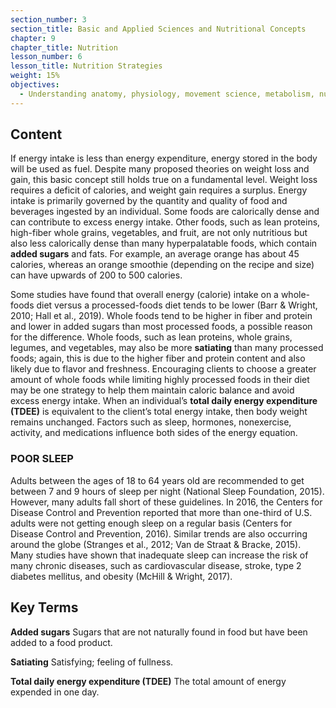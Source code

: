 ```yaml
---
section_number: 3
section_title: Basic and Applied Sciences and Nutritional Concepts
chapter: 9
chapter_title: Nutrition
lesson_number: 6
lesson_title: Nutrition Strategies
weight: 15%
objectives:
  - Understanding anatomy, physiology, movement science, metabolism, nutrition, and supplementation.
---
```


## Content
If energy intake is less than energy expenditure, energy stored in the body will be used as fuel. Despite many proposed theories on weight loss and gain, this basic concept still holds true on a fundamental level. Weight loss requires a deficit of calories, and weight gain requires a surplus. Energy intake is primarily governed by the quantity and quality of food and beverages ingested by an individual. Some foods are calorically dense and can contribute to excess energy intake. Other foods, such as lean proteins, high-fiber whole grains, vegetables, and fruit, are not only nutritious but also less calorically dense than many hyperpalatable foods, which contain **added sugars** and fats. For example, an average orange has about 45 calories, whereas an orange smoothie (depending on the recipe and size) can have upwards of 200 to 500 calories.

Some studies have found that overall energy (calorie) intake on a whole-foods diet versus a processed-foods diet tends to be lower (Barr & Wright, 2010; Hall et al., 2019). Whole foods tend to be higher in fiber and protein and lower in added sugars than most processed foods, a possible reason for the difference. Whole foods, such as lean proteins, whole grains, legumes, and vegetables, may also be more **satiating** than many processed foods; again, this is due to the higher fiber and protein content and also likely due to flavor and freshness. Encouraging clients to choose a greater amount of whole foods while limiting highly processed foods in their diet may be one strategy to help them maintain caloric balance and avoid excess energy intake. When an individual’s **total daily energy expenditure (TDEE)** is equivalent to the client’s total energy intake, then body weight remains unchanged. Factors such as sleep, hormones, nonexercise, activity, and medications influence both sides of the energy equation.

### POOR SLEEP

Adults between the ages of 18 to 64 years old are recommended to get between 7 and 9 hours of sleep per night (National Sleep Foundation, 2015). However, many adults fall short of these guidelines. In 2016, the Centers for Disease Control and Prevention reported that more than one-third of U.S. adults were not getting enough sleep on a regular basis (Centers for Disease Control and Prevention, 2016). Similar trends are also occurring around the globe (Stranges et al., 2012; Van de Straat & Bracke, 2015). Many studies have shown that inadequate sleep can increase the risk of many chronic diseases, such as cardiovascular disease, stroke, type 2 diabetes mellitus, and obesity (McHill & Wright, 2017).

## Key Terms

**Added sugars**
Sugars that are not naturally found in food but have been added to a food product.

**Satiating**
Satisfying; feeling of fullness.

**Total daily energy expenditure (TDEE)**
The total amount of energy expended in one day.